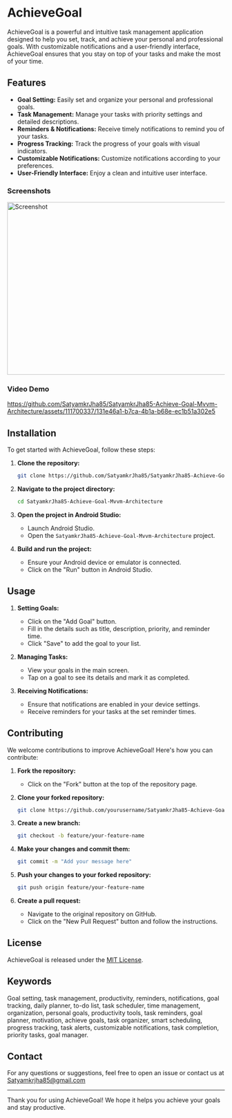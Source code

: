 # AchieveGoal

AchieveGoal is a powerful and intuitive task management application designed to help you set, track, and achieve your personal and professional goals. With customizable notifications and a user-friendly interface, AchieveGoal ensures that you stay on top of your tasks and make the most of your time.

## Features

- **Goal Setting:** Easily set and organize your personal and professional goals.
- **Task Management:** Manage your tasks with priority settings and detailed descriptions.
- **Reminders & Notifications:** Receive timely notifications to remind you of your tasks.
- **Progress Tracking:** Track the progress of your goals with visual indicators.
- **Customizable Notifications:** Customize notifications according to your preferences.
- **User-Friendly Interface:** Enjoy a clean and intuitive user interface.

### Screenshots

<img src="https://github.com/SatyamkrJha85/SatyamkrJha85-Achieve-Goal-Mvvm-Architecture/assets/111700337/9e0bbec6-e6bc-48f9-b356-f00ccf868dcd" alt="Screenshot" width="700" height="400">

### Video Demo

https://github.com/SatyamkrJha85/SatyamkrJha85-Achieve-Goal-Mvvm-Architecture/assets/111700337/131e46a1-b7ca-4b1a-b68e-ec1b51a302e5


## Installation

To get started with AchieveGoal, follow these steps:

1. **Clone the repository:**
    ```sh
    git clone https://github.com/SatyamkrJha85/SatyamkrJha85-Achieve-Goal-Mvvm-Architecture.git
    ```
2. **Navigate to the project directory:**
    ```sh
    cd SatyamkrJha85-Achieve-Goal-Mvvm-Architecture
    ```
3. **Open the project in Android Studio:**
    - Launch Android Studio.
    - Open the `SatyamkrJha85-Achieve-Goal-Mvvm-Architecture` project.

4. **Build and run the project:**
    - Ensure your Android device or emulator is connected.
    - Click on the "Run" button in Android Studio.

## Usage

1. **Setting Goals:**
    - Click on the "Add Goal" button.
    - Fill in the details such as title, description, priority, and reminder time.
    - Click "Save" to add the goal to your list.

2. **Managing Tasks:**
    - View your goals in the main screen.
    - Tap on a goal to see its details and mark it as completed.

3. **Receiving Notifications:**
    - Ensure that notifications are enabled in your device settings.
    - Receive reminders for your tasks at the set reminder times.

## Contributing

We welcome contributions to improve AchieveGoal! Here's how you can contribute:

1. **Fork the repository:**
    - Click on the "Fork" button at the top of the repository page.

2. **Clone your forked repository:**
    ```sh
    git clone https://github.com/yourusername/SatyamkrJha85-Achieve-Goal-Mvvm-Architecture.git
    ```

3. **Create a new branch:**
    ```sh
    git checkout -b feature/your-feature-name
    ```

4. **Make your changes and commit them:**
    ```sh
    git commit -m "Add your message here"
    ```

5. **Push your changes to your forked repository:**
    ```sh
    git push origin feature/your-feature-name
    ```

6. **Create a pull request:**
    - Navigate to the original repository on GitHub.
    - Click on the "New Pull Request" button and follow the instructions.

## License

AchieveGoal is released under the [MIT License](https://opensource.org/licenses/MIT).

## Keywords

Goal setting, task management, productivity, reminders, notifications, goal tracking, daily planner, to-do list, task scheduler, time management, organization, personal goals, productivity tools, task reminders, goal planner, motivation, achieve goals, task organizer, smart scheduling, progress tracking, task alerts, customizable notifications, task completion, priority tasks, goal manager.

## Contact

For any questions or suggestions, feel free to open an issue or contact us at Satyamkrjha85@gmail.com

---

Thank you for using AchieveGoal! We hope it helps you achieve your goals and stay productive.
